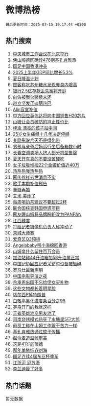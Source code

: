 # 微博热榜

`最后更新时间：2025-07-15 19:17:44 +0800`

## 热门搜索

1. [中央城市工作会议在北京举行](https://m.weibo.cn/search?containerid=100103type%3D1%26t%3D10%26q%3D%23%E4%B8%AD%E5%A4%AE%E5%9F%8E%E5%B8%82%E5%B7%A5%E4%BD%9C%E4%BC%9A%E8%AE%AE%E5%9C%A8%E5%8C%97%E4%BA%AC%E4%B8%BE%E8%A1%8C%23&stream_entry_id=51&isnewpage=1&extparam=seat%3D1%26filter_type%3Drealtimehot%26stream_entry_id%3D51%26c_type%3D51%26pos%3D0%26cate%3D10103%26q%3D%2523%25E4%25B8%25AD%25E5%25A4%25AE%25E5%259F%258E%25E5%25B8%2582%25E5%25B7%25A5%25E4%25BD%259C%25E4%25BC%259A%25E8%25AE%25AE%25E5%259C%25A8%25E5%258C%2597%25E4%25BA%25AC%25E4%25B8%25BE%25E8%25A1%258C%2523%26dgr%3D0%26display_time%3D1752578262%26pre_seqid%3D17525782627750055786)
1. [佛山顺德区确诊478例基孔肯雅热](https://m.weibo.cn/search?containerid=100103type%3D1%26t%3D10%26q%3D%23%E4%BD%9B%E5%B1%B1%E9%A1%BA%E5%BE%B7%E5%8C%BA%E7%A1%AE%E8%AF%8A478%E4%BE%8B%E5%9F%BA%E5%AD%94%E8%82%AF%E9%9B%85%E7%83%AD%23&stream_entry_id=31&isnewpage=1&extparam=seat%3D1%26flag%3D1%26lcate%3D5001%26stream_entry_id%3D31%26band_rank%3D1%26pos%3D0%26dgr%3D0%26filter_type%3Drealtimehot%26realpos%3D1%26c_type%3D31%26cate%3D5001%26q%3D%2523%25E4%25BD%259B%25E5%25B1%25B1%25E9%25A1%25BA%25E5%25BE%25B7%25E5%258C%25BA%25E7%25A1%25AE%25E8%25AF%258A478%25E4%25BE%258B%25E5%259F%25BA%25E5%25AD%2594%25E8%2582%25AF%25E9%259B%2585%25E7%2583%25AD%2523%26display_time%3D1752578262%26pre_seqid%3D17525782627750055786)
1. [国足中国香港冲突](https://m.weibo.cn/search?containerid=100103type%3D1%26t%3D10%26q%3D%23%E5%9B%BD%E8%B6%B3%E4%B8%AD%E5%9B%BD%E9%A6%99%E6%B8%AF%E5%86%B2%E7%AA%81%23&stream_entry_id=31&isnewpage=1&extparam=seat%3D1%26flag%3D1%26lcate%3D5001%26stream_entry_id%3D31%26band_rank%3D2%26pos%3D1%26dgr%3D0%26filter_type%3Drealtimehot%26realpos%3D2%26c_type%3D31%26cate%3D5001%26q%3D%2523%25E5%259B%25BD%25E8%25B6%25B3%25E4%25B8%25AD%25E5%259B%25BD%25E9%25A6%2599%25E6%25B8%25AF%25E5%2586%25B2%25E7%25AA%2581%2523%26display_time%3D1752578262%26pre_seqid%3D17525782627750055786)
1. [2025上半年GDP同比增长5.3%](https://m.weibo.cn/search?containerid=100103type%3D1%26t%3D10%26q%3D%232025%E4%B8%8A%E5%8D%8A%E5%B9%B4GDP%E5%90%8C%E6%AF%94%E5%A2%9E%E9%95%BF5.3%25%23&stream_entry_id=31&isnewpage=1&extparam=seat%3D1%26flag%3D0%26lcate%3D5001%26stream_entry_id%3D31%26band_rank%3D3%26pos%3D2%26dgr%3D0%26filter_type%3Drealtimehot%26realpos%3D3%26c_type%3D31%26cate%3D5001%26q%3D%25232025%25E4%25B8%258A%25E5%258D%258A%25E5%25B9%25B4GDP%25E5%2590%258C%25E6%25AF%2594%25E5%25A2%259E%25E9%2595%25BF5.3%2525%2523%26display_time%3D1752578262%26pre_seqid%3D17525782627750055786)
1. [夏日降温计划](https://m.weibo.cn/search?containerid=100103type%3D1%26t%3D10%26q%3D%23%E5%A4%8F%E6%97%A5%E9%99%8D%E6%B8%A9%E8%AE%A1%E5%88%92%23&stream_entry_id=31&isnewpage=1&extparam=seat%3D1%26lcate%3D5001%26stream_entry_id%3D31%26band_rank%3D4%26pos%3D3%26dgr%3D0%26filter_type%3Drealtimehot%26c_type%3D31%26adid%3D293678%26q%3D%2523%25E5%25A4%258F%25E6%2597%25A5%25E9%2599%258D%25E6%25B8%25A9%25E8%25AE%25A1%25E5%2588%2592%2523%26cate%3D5001%26is_ad_pos%3D1%26display_time%3D1752578262%26pre_seqid%3D17525782627750055786)
1. [顾客称吃苏州糖水发现餐具内增高](https://m.weibo.cn/search?containerid=100103type%3D1%26t%3D10%26q%3D%23%E9%A1%BE%E5%AE%A2%E7%A7%B0%E5%90%83%E8%8B%8F%E5%B7%9E%E7%B3%96%E6%B0%B4%E5%8F%91%E7%8E%B0%E9%A4%90%E5%85%B7%E5%86%85%E5%A2%9E%E9%AB%98%23&stream_entry_id=31&isnewpage=1&extparam=seat%3D1%26flag%3D0%26lcate%3D5001%26stream_entry_id%3D31%26band_rank%3D4%26pos%3D4%26dgr%3D0%26filter_type%3Drealtimehot%26realpos%3D4%26c_type%3D31%26cate%3D5001%26q%3D%2523%25E9%25A1%25BE%25E5%25AE%25A2%25E7%25A7%25B0%25E5%2590%2583%25E8%258B%258F%25E5%25B7%259E%25E7%25B3%2596%25E6%25B0%25B4%25E5%258F%2591%25E7%258E%25B0%25E9%25A4%2590%25E5%2585%25B7%25E5%2586%2585%25E5%25A2%259E%25E9%25AB%2598%2523%26display_time%3D1752578262%26pre_seqid%3D17525782627750055786)
1. [银行2.5亿存款丢失案将开庭](https://m.weibo.cn/search?containerid=100103type%3D1%26t%3D10%26q%3D%23%E9%93%B6%E8%A1%8C2.5%E4%BA%BF%E5%AD%98%E6%AC%BE%E4%B8%A2%E5%A4%B1%E6%A1%88%E5%B0%86%E5%BC%80%E5%BA%AD%23&stream_entry_id=31&isnewpage=1&extparam=seat%3D1%26flag%3D1%26lcate%3D5001%26stream_entry_id%3D31%26band_rank%3D5%26pos%3D5%26dgr%3D0%26filter_type%3Drealtimehot%26realpos%3D5%26c_type%3D31%26cate%3D5001%26q%3D%2523%25E9%2593%25B6%25E8%25A1%258C2.5%25E4%25BA%25BF%25E5%25AD%2598%25E6%25AC%25BE%25E4%25B8%25A2%25E5%25A4%25B1%25E6%25A1%2588%25E5%25B0%2586%25E5%25BC%2580%25E5%25BA%25AD%2523%26display_time%3D1752578262%26pre_seqid%3D17525782627750055786)
1. [向佐被曝欠赌债未还](https://m.weibo.cn/search?containerid=100103type%3D1%26t%3D10%26q%3D%23%E5%90%91%E4%BD%90%E8%A2%AB%E6%9B%9D%E6%AC%A0%E8%B5%8C%E5%80%BA%E6%9C%AA%E8%BF%98%23&stream_entry_id=31&isnewpage=1&extparam=seat%3D1%26flag%3D2%26lcate%3D5001%26stream_entry_id%3D31%26band_rank%3D6%26pos%3D6%26dgr%3D0%26filter_type%3Drealtimehot%26realpos%3D6%26c_type%3D31%26cate%3D5001%26q%3D%2523%25E5%2590%2591%25E4%25BD%2590%25E8%25A2%25AB%25E6%259B%259D%25E6%25AC%25A0%25E8%25B5%258C%25E5%2580%25BA%25E6%259C%25AA%25E8%25BF%2598%2523%26display_time%3D1752578262%26pre_seqid%3D17525782627750055786)
1. [赵立坚发了迪丽热巴](https://m.weibo.cn/search?containerid=100103type%3D1%26t%3D10%26q%3D%23%E8%B5%B5%E7%AB%8B%E5%9D%9A%E5%8F%91%E4%BA%86%E8%BF%AA%E4%B8%BD%E7%83%AD%E5%B7%B4%23&stream_entry_id=31&isnewpage=1&extparam=seat%3D1%26flag%3D2%26lcate%3D5001%26stream_entry_id%3D31%26band_rank%3D7%26pos%3D7%26dgr%3D0%26filter_type%3Drealtimehot%26realpos%3D7%26c_type%3D31%26cate%3D5001%26q%3D%2523%25E8%25B5%25B5%25E7%25AB%258B%25E5%259D%259A%25E5%258F%2591%25E4%25BA%2586%25E8%25BF%25AA%25E4%25B8%25BD%25E7%2583%25AD%25E5%25B7%25B4%2523%26display_time%3D1752578262%26pre_seqid%3D17525782627750055786)
1. [Alin官宣补位](https://m.weibo.cn/search?containerid=100103type%3D1%26t%3D10%26q%3D%23Alin%E5%AE%98%E5%AE%A3%E8%A1%A5%E4%BD%8D%23&stream_entry_id=31&isnewpage=1&extparam=seat%3D1%26flag%3D1%26lcate%3D5001%26stream_entry_id%3D31%26band_rank%3D8%26pos%3D8%26dgr%3D0%26filter_type%3Drealtimehot%26realpos%3D8%26c_type%3D31%26cate%3D5001%26q%3D%2523Alin%25E5%25AE%2598%25E5%25AE%25A3%25E8%25A1%25A5%25E4%25BD%258D%2523%26display_time%3D1752578262%26pre_seqid%3D17525782627750055786)
1. [中方回应英伟达将向中国销售H20芯片](https://m.weibo.cn/search?containerid=100103type%3D1%26t%3D10%26q%3D%23%E4%B8%AD%E6%96%B9%E5%9B%9E%E5%BA%94%E8%8B%B1%E4%BC%9F%E8%BE%BE%E5%B0%86%E5%90%91%E4%B8%AD%E5%9B%BD%E9%94%80%E5%94%AEH20%E8%8A%AF%E7%89%87%23&stream_entry_id=31&isnewpage=1&extparam=seat%3D1%26flag%3D1%26lcate%3D5001%26stream_entry_id%3D31%26band_rank%3D9%26pos%3D9%26dgr%3D0%26filter_type%3Drealtimehot%26realpos%3D9%26c_type%3D31%26cate%3D5001%26q%3D%2523%25E4%25B8%25AD%25E6%2596%25B9%25E5%259B%259E%25E5%25BA%2594%25E8%258B%25B1%25E4%25BC%259F%25E8%25BE%25BE%25E5%25B0%2586%25E5%2590%2591%25E4%25B8%25AD%25E5%259B%25BD%25E9%2594%2580%25E5%2594%25AEH20%25E8%258A%25AF%25E7%2589%2587%2523%26display_time%3D1752578262%26pre_seqid%3D17525782627750055786)
1. [山姆让会员破防的岂止性价比](https://m.weibo.cn/search?containerid=100103type%3D1%26t%3D10%26q%3D%23%E5%B1%B1%E5%A7%86%E8%AE%A9%E4%BC%9A%E5%91%98%E7%A0%B4%E9%98%B2%E7%9A%84%E5%B2%82%E6%AD%A2%E6%80%A7%E4%BB%B7%E6%AF%94%23&stream_entry_id=31&isnewpage=1&extparam=seat%3D1%26flag%3D1%26lcate%3D5001%26stream_entry_id%3D31%26band_rank%3D10%26pos%3D10%26dgr%3D0%26filter_type%3Drealtimehot%26realpos%3D10%26c_type%3D31%26cate%3D5001%26q%3D%2523%25E5%25B1%25B1%25E5%25A7%2586%25E8%25AE%25A9%25E4%25BC%259A%25E5%2591%2598%25E7%25A0%25B4%25E9%2598%25B2%25E7%259A%2584%25E5%25B2%2582%25E6%25AD%25A2%25E6%2580%25A7%25E4%25BB%25B7%25E6%25AF%2594%2523%26display_time%3D1752578262%26pre_seqid%3D17525782627750055786)
1. [梓渝 漂亮的孩子站中间](https://m.weibo.cn/search?containerid=100103type%3D1%26t%3D10%26q%3D%E6%A2%93%E6%B8%9D+%E6%BC%82%E4%BA%AE%E7%9A%84%E5%AD%A9%E5%AD%90%E7%AB%99%E4%B8%AD%E9%97%B4&stream_entry_id=31&isnewpage=1&extparam=seat%3D1%26flag%3D1%26lcate%3D5001%26stream_entry_id%3D31%26band_rank%3D11%26pos%3D11%26dgr%3D0%26filter_type%3Drealtimehot%26realpos%3D11%26c_type%3D31%26cate%3D5001%26q%3D%25E6%25A2%2593%25E6%25B8%259D%2520%25E6%25BC%2582%25E4%25BA%25AE%25E7%259A%2584%25E5%25AD%25A9%25E5%25AD%2590%25E7%25AB%2599%25E4%25B8%25AD%25E9%2597%25B4%26display_time%3D1752578262%26pre_seqid%3D17525782627750055786)
1. [25岁女生痛经十几年决定停经](https://m.weibo.cn/search?containerid=100103type%3D1%26t%3D10%26q%3D%2325%E5%B2%81%E5%A5%B3%E7%94%9F%E7%97%9B%E7%BB%8F%E5%8D%81%E5%87%A0%E5%B9%B4%E5%86%B3%E5%AE%9A%E5%81%9C%E7%BB%8F%23&stream_entry_id=31&isnewpage=1&extparam=seat%3D1%26flag%3D0%26lcate%3D5001%26stream_entry_id%3D31%26band_rank%3D12%26pos%3D12%26dgr%3D0%26filter_type%3Drealtimehot%26realpos%3D12%26c_type%3D31%26cate%3D5001%26q%3D%252325%25E5%25B2%2581%25E5%25A5%25B3%25E7%2594%259F%25E7%2597%259B%25E7%25BB%258F%25E5%258D%2581%25E5%2587%25A0%25E5%25B9%25B4%25E5%2586%25B3%25E5%25AE%259A%25E5%2581%259C%25E7%25BB%258F%2523%26display_time%3D1752578262%26pre_seqid%3D17525782627750055786)
1. [关晓彤说今天不是绿化带](https://m.weibo.cn/search?containerid=100103type%3D1%26t%3D10%26q%3D%23%E5%85%B3%E6%99%93%E5%BD%A4%E8%AF%B4%E4%BB%8A%E5%A4%A9%E4%B8%8D%E6%98%AF%E7%BB%BF%E5%8C%96%E5%B8%A6%23&stream_entry_id=31&isnewpage=1&extparam=seat%3D1%26flag%3D0%26lcate%3D5001%26stream_entry_id%3D31%26band_rank%3D13%26pos%3D13%26dgr%3D0%26filter_type%3Drealtimehot%26realpos%3D13%26c_type%3D31%26cate%3D5001%26q%3D%2523%25E5%2585%25B3%25E6%2599%2593%25E5%25BD%25A4%25E8%25AF%25B4%25E4%25BB%258A%25E5%25A4%25A9%25E4%25B8%258D%25E6%2598%25AF%25E7%25BB%25BF%25E5%258C%2596%25E5%25B8%25A6%2523%26display_time%3D1752578262%26pre_seqid%3D17525782627750055786)
1. [男孩与亲爸后妈远行坐后备箱数小时](https://m.weibo.cn/search?containerid=100103type%3D1%26t%3D10%26q%3D%23%E7%94%B7%E5%AD%A9%E4%B8%8E%E4%BA%B2%E7%88%B8%E5%90%8E%E5%A6%88%E8%BF%9C%E8%A1%8C%E5%9D%90%E5%90%8E%E5%A4%87%E7%AE%B1%E6%95%B0%E5%B0%8F%E6%97%B6%23&stream_entry_id=31&isnewpage=1&extparam=seat%3D1%26flag%3D0%26lcate%3D5001%26stream_entry_id%3D31%26band_rank%3D14%26pos%3D14%26dgr%3D0%26filter_type%3Drealtimehot%26realpos%3D14%26c_type%3D31%26cate%3D5001%26q%3D%2523%25E7%2594%25B7%25E5%25AD%25A9%25E4%25B8%258E%25E4%25BA%25B2%25E7%2588%25B8%25E5%2590%258E%25E5%25A6%2588%25E8%25BF%259C%25E8%25A1%258C%25E5%259D%2590%25E5%2590%258E%25E5%25A4%2587%25E7%25AE%25B1%25E6%2595%25B0%25E5%25B0%258F%25E6%2597%25B6%2523%26display_time%3D1752578262%26pre_seqid%3D17525782627750055786)
1. [长春空调卖场人挤人部分机型售罄](https://m.weibo.cn/search?containerid=100103type%3D1%26t%3D10%26q%3D%23%E9%95%BF%E6%98%A5%E7%A9%BA%E8%B0%83%E5%8D%96%E5%9C%BA%E4%BA%BA%E6%8C%A4%E4%BA%BA%E9%83%A8%E5%88%86%E6%9C%BA%E5%9E%8B%E5%94%AE%E7%BD%84%23&stream_entry_id=31&isnewpage=1&extparam=seat%3D1%26flag%3D1%26lcate%3D5001%26stream_entry_id%3D31%26band_rank%3D15%26pos%3D15%26dgr%3D0%26filter_type%3Drealtimehot%26realpos%3D15%26c_type%3D31%26cate%3D5001%26q%3D%2523%25E9%2595%25BF%25E6%2598%25A5%25E7%25A9%25BA%25E8%25B0%2583%25E5%258D%2596%25E5%259C%25BA%25E4%25BA%25BA%25E6%258C%25A4%25E4%25BA%25BA%25E9%2583%25A8%25E5%2588%2586%25E6%259C%25BA%25E5%259E%258B%25E5%2594%25AE%25E7%25BD%2584%2523%26display_time%3D1752578262%26pre_seqid%3D17525782627750055786)
1. [夏天开车真的不要没苦硬吃](https://m.weibo.cn/search?containerid=100103type%3D1%26t%3D10%26q%3D%E5%A4%8F%E5%A4%A9%E5%BC%80%E8%BD%A6%E7%9C%9F%E7%9A%84%E4%B8%8D%E8%A6%81%E6%B2%A1%E8%8B%A6%E7%A1%AC%E5%90%83&stream_entry_id=31&isnewpage=1&extparam=seat%3D1%26flag%3D0%26lcate%3D5001%26stream_entry_id%3D31%26band_rank%3D16%26pos%3D16%26dgr%3D0%26filter_type%3Drealtimehot%26realpos%3D16%26c_type%3D31%26cate%3D5001%26q%3D%25E5%25A4%258F%25E5%25A4%25A9%25E5%25BC%2580%25E8%25BD%25A6%25E7%259C%259F%25E7%259A%2584%25E4%25B8%258D%25E8%25A6%2581%25E6%25B2%25A1%25E8%258B%25A6%25E7%25A1%25AC%25E5%2590%2583%26display_time%3D1752578262%26pre_seqid%3D17525782627750055786)
1. [女子垃圾堆捡22个金镯价值近40万](https://m.weibo.cn/search?containerid=100103type%3D1%26t%3D10%26q%3D%23%E5%A5%B3%E5%AD%90%E5%9E%83%E5%9C%BE%E5%A0%86%E6%8D%A122%E4%B8%AA%E9%87%91%E9%95%AF%E4%BB%B7%E5%80%BC%E8%BF%9140%E4%B8%87%23&stream_entry_id=31&isnewpage=1&extparam=seat%3D1%26flag%3D0%26lcate%3D5001%26stream_entry_id%3D31%26band_rank%3D17%26pos%3D17%26dgr%3D0%26filter_type%3Drealtimehot%26realpos%3D17%26c_type%3D31%26cate%3D5001%26q%3D%2523%25E5%25A5%25B3%25E5%25AD%2590%25E5%259E%2583%25E5%259C%25BE%25E5%25A0%2586%25E6%258D%25A122%25E4%25B8%25AA%25E9%2587%2591%25E9%2595%25AF%25E4%25BB%25B7%25E5%2580%25BC%25E8%25BF%259140%25E4%25B8%2587%2523%26display_time%3D1752578262%26pre_seqid%3D17525782627750055786)
1. [热热热我热热热](https://m.weibo.cn/search?containerid=100103type%3D1%26t%3D10%26q%3D%23%E7%83%AD%E7%83%AD%E7%83%AD%E6%88%91%E7%83%AD%E7%83%AD%E7%83%AD%23&stream_entry_id=31&isnewpage=1&extparam=seat%3D1%26flag%3D0%26lcate%3D5001%26stream_entry_id%3D31%26band_rank%3D18%26pos%3D18%26dgr%3D0%26filter_type%3Drealtimehot%26realpos%3D18%26c_type%3D31%26cate%3D5001%26q%3D%2523%25E7%2583%25AD%25E7%2583%25AD%25E7%2583%25AD%25E6%2588%2591%25E7%2583%25AD%25E7%2583%25AD%25E7%2583%25AD%2523%26display_time%3D1752578262%26pre_seqid%3D17525782627750055786)
1. [网传徐祥去世消息不实](https://m.weibo.cn/search?containerid=100103type%3D1%26t%3D10%26q%3D%23%E7%BD%91%E4%BC%A0%E5%BE%90%E7%A5%A5%E5%8E%BB%E4%B8%96%E6%B6%88%E6%81%AF%E4%B8%8D%E5%AE%9E%23&stream_entry_id=31&isnewpage=1&extparam=seat%3D1%26flag%3D1%26lcate%3D5001%26stream_entry_id%3D31%26band_rank%3D19%26pos%3D19%26dgr%3D0%26filter_type%3Drealtimehot%26realpos%3D19%26c_type%3D31%26cate%3D5001%26q%3D%2523%25E7%25BD%2591%25E4%25BC%25A0%25E5%25BE%2590%25E7%25A5%25A5%25E5%258E%25BB%25E4%25B8%2596%25E6%25B6%2588%25E6%2581%25AF%25E4%25B8%258D%25E5%25AE%259E%2523%26display_time%3D1752578262%26pre_seqid%3D17525782627750055786)
1. [歌手本期补位预告](https://m.weibo.cn/search?containerid=100103type%3D1%26t%3D10%26q%3D%23%E6%AD%8C%E6%89%8B%E6%9C%AC%E6%9C%9F%E8%A1%A5%E4%BD%8D%E9%A2%84%E5%91%8A%23&stream_entry_id=31&isnewpage=1&extparam=seat%3D1%26flag%3D0%26lcate%3D5001%26stream_entry_id%3D31%26band_rank%3D20%26pos%3D20%26dgr%3D0%26filter_type%3Drealtimehot%26realpos%3D20%26c_type%3D31%26cate%3D5001%26q%3D%2523%25E6%25AD%258C%25E6%2589%258B%25E6%259C%25AC%25E6%259C%259F%25E8%25A1%25A5%25E4%25BD%258D%25E9%25A2%2584%25E5%2591%258A%2523%26display_time%3D1752578262%26pre_seqid%3D17525782627750055786)
1. [董璇再婚](https://m.weibo.cn/search?containerid=100103type%3D1%26t%3D10%26q%3D%E8%91%A3%E7%92%87%E5%86%8D%E5%A9%9A&stream_entry_id=31&isnewpage=1&extparam=seat%3D1%26flag%3D2%26lcate%3D5001%26stream_entry_id%3D31%26band_rank%3D21%26pos%3D21%26dgr%3D0%26filter_type%3Drealtimehot%26realpos%3D21%26c_type%3D31%26cate%3D5001%26q%3D%25E8%2591%25A3%25E7%2592%2587%25E5%2586%258D%25E5%25A9%259A%26display_time%3D1752578262%26pre_seqid%3D17525782627750055786)
1. [艾米 美炸了](https://m.weibo.cn/search?containerid=100103type%3D1%26t%3D10%26q%3D%E8%89%BE%E7%B1%B3+%E7%BE%8E%E7%82%B8%E4%BA%86&stream_entry_id=31&isnewpage=1&extparam=seat%3D1%26flag%3D0%26lcate%3D5001%26stream_entry_id%3D31%26band_rank%3D22%26pos%3D22%26dgr%3D0%26filter_type%3Drealtimehot%26realpos%3D22%26c_type%3D31%26cate%3D5001%26q%3D%25E8%2589%25BE%25E7%25B1%25B3%2520%25E7%25BE%258E%25E7%2582%25B8%25E4%25BA%2586%26display_time%3D1752578262%26pre_seqid%3D17525782627750055786)
1. [每周喝奶茶建议不要超过2杯](https://m.weibo.cn/search?containerid=100103type%3D1%26t%3D10%26q%3D%23%E6%AF%8F%E5%91%A8%E5%96%9D%E5%A5%B6%E8%8C%B6%E5%BB%BA%E8%AE%AE%E4%B8%8D%E8%A6%81%E8%B6%85%E8%BF%872%E6%9D%AF%23&stream_entry_id=31&isnewpage=1&extparam=seat%3D1%26flag%3D1%26lcate%3D5001%26stream_entry_id%3D31%26band_rank%3D23%26pos%3D23%26dgr%3D0%26filter_type%3Drealtimehot%26realpos%3D23%26c_type%3D31%26cate%3D5001%26q%3D%2523%25E6%25AF%258F%25E5%2591%25A8%25E5%2596%259D%25E5%25A5%25B6%25E8%258C%25B6%25E5%25BB%25BA%25E8%25AE%25AE%25E4%25B8%258D%25E8%25A6%2581%25E8%25B6%2585%25E8%25BF%25872%25E6%259D%25AF%2523%26display_time%3D1752578262%26pre_seqid%3D17525782627750055786)
1. [联合国核查韩国申遗项目](https://m.weibo.cn/search?containerid=100103type%3D1%26t%3D10%26q%3D%E8%81%94%E5%90%88%E5%9B%BD%E6%A0%B8%E6%9F%A5%E9%9F%A9%E5%9B%BD%E7%94%B3%E9%81%97%E9%A1%B9%E7%9B%AE&stream_entry_id=31&isnewpage=1&extparam=seat%3D1%26flag%3D1%26lcate%3D5001%26stream_entry_id%3D31%26band_rank%3D24%26pos%3D24%26dgr%3D0%26filter_type%3Drealtimehot%26realpos%3D24%26c_type%3D31%26cate%3D5001%26q%3D%25E8%2581%2594%25E5%2590%2588%25E5%259B%25BD%25E6%25A0%25B8%25E6%259F%25A5%25E9%259F%25A9%25E5%259B%25BD%25E7%2594%25B3%25E9%2581%2597%25E9%25A1%25B9%25E7%259B%25AE%26display_time%3D1752578262%26pre_seqid%3D17525782627750055786)
1. [网友曝山姆将品牌盼盼改为PANPAN](https://m.weibo.cn/search?containerid=100103type%3D1%26t%3D10%26q%3D%23%E7%BD%91%E5%8F%8B%E6%9B%9D%E5%B1%B1%E5%A7%86%E5%B0%86%E5%93%81%E7%89%8C%E7%9B%BC%E7%9B%BC%E6%94%B9%E4%B8%BAPANPAN%23&stream_entry_id=31&isnewpage=1&extparam=seat%3D1%26flag%3D0%26lcate%3D5001%26stream_entry_id%3D31%26band_rank%3D25%26pos%3D25%26dgr%3D0%26filter_type%3Drealtimehot%26realpos%3D25%26c_type%3D31%26cate%3D5001%26q%3D%2523%25E7%25BD%2591%25E5%258F%258B%25E6%259B%259D%25E5%25B1%25B1%25E5%25A7%2586%25E5%25B0%2586%25E5%2593%2581%25E7%2589%258C%25E7%259B%25BC%25E7%259B%25BC%25E6%2594%25B9%25E4%25B8%25BAPANPAN%2523%26display_time%3D1752578262%26pre_seqid%3D17525782627750055786)
1. [江西辣度](https://m.weibo.cn/search?containerid=100103type%3D1%26t%3D10%26q%3D%E6%B1%9F%E8%A5%BF%E8%BE%A3%E5%BA%A6&stream_entry_id=31&isnewpage=1&extparam=seat%3D1%26flag%3D1%26lcate%3D5001%26stream_entry_id%3D31%26band_rank%3D26%26pos%3D26%26dgr%3D0%26filter_type%3Drealtimehot%26realpos%3D26%26c_type%3D31%26cate%3D5001%26q%3D%25E6%25B1%259F%25E8%25A5%25BF%25E8%25BE%25A3%25E5%25BA%25A6%26display_time%3D1752578262%26pre_seqid%3D17525782627750055786)
1. [打砸记者摄像机负责人称冲动了](https://m.weibo.cn/search?containerid=100103type%3D1%26t%3D10%26q%3D%23%E6%89%93%E7%A0%B8%E8%AE%B0%E8%80%85%E6%91%84%E5%83%8F%E6%9C%BA%E8%B4%9F%E8%B4%A3%E4%BA%BA%E7%A7%B0%E5%86%B2%E5%8A%A8%E4%BA%86%23&stream_entry_id=31&isnewpage=1&extparam=seat%3D1%26flag%3D0%26lcate%3D5001%26stream_entry_id%3D31%26band_rank%3D27%26pos%3D27%26dgr%3D0%26filter_type%3Drealtimehot%26realpos%3D27%26c_type%3D31%26cate%3D5001%26q%3D%2523%25E6%2589%2593%25E7%25A0%25B8%25E8%25AE%25B0%25E8%2580%2585%25E6%2591%2584%25E5%2583%258F%25E6%259C%25BA%25E8%25B4%259F%25E8%25B4%25A3%25E4%25BA%25BA%25E7%25A7%25B0%25E5%2586%25B2%25E5%258A%25A8%25E4%25BA%2586%2523%26display_time%3D1752578262%26pre_seqid%3D17525782627750055786)
1. [京城大师赛](https://m.weibo.cn/search?containerid=100103type%3D1%26t%3D10%26q%3D%23%E4%BA%AC%E5%9F%8E%E5%A4%A7%E5%B8%88%E8%B5%9B%23&stream_entry_id=31&isnewpage=1&extparam=seat%3D1%26flag%3D1%26lcate%3D5001%26stream_entry_id%3D31%26band_rank%3D28%26pos%3D28%26dgr%3D0%26filter_type%3Drealtimehot%26realpos%3D28%26c_type%3D31%26cate%3D5001%26q%3D%2523%25E4%25BA%25AC%25E5%259F%258E%25E5%25A4%25A7%25E5%25B8%2588%25E8%25B5%259B%2523%26display_time%3D1752578262%26pre_seqid%3D17525782627750055786)
1. [爱奇艺Q3预排](https://m.weibo.cn/search?containerid=100103type%3D1%26t%3D10%26q%3D%23%E7%88%B1%E5%A5%87%E8%89%BAQ3%E9%A2%84%E6%8E%92%23&stream_entry_id=31&isnewpage=1&extparam=seat%3D1%26flag%3D1%26lcate%3D5001%26stream_entry_id%3D31%26band_rank%3D29%26pos%3D29%26dgr%3D0%26filter_type%3Drealtimehot%26realpos%3D29%26c_type%3D31%26cate%3D5001%26q%3D%2523%25E7%2588%25B1%25E5%25A5%2587%25E8%2589%25BAQ3%25E9%25A2%2584%25E6%258E%2592%2523%26display_time%3D1752578262%26pre_seqid%3D17525782627750055786)
1. [Angelababy带小海绵回香港](https://m.weibo.cn/search?containerid=100103type%3D1%26t%3D10%26q%3DAngelababy%E5%B8%A6%E5%B0%8F%E6%B5%B7%E7%BB%B5%E5%9B%9E%E9%A6%99%E6%B8%AF&stream_entry_id=31&isnewpage=1&extparam=seat%3D1%26flag%3D0%26lcate%3D5001%26stream_entry_id%3D31%26band_rank%3D30%26pos%3D30%26dgr%3D0%26filter_type%3Drealtimehot%26realpos%3D30%26c_type%3D31%26cate%3D5001%26q%3DAngelababy%25E5%25B8%25A6%25E5%25B0%258F%25E6%25B5%25B7%25E7%25BB%25B5%25E5%259B%259E%25E9%25A6%2599%25E6%25B8%25AF%26display_time%3D1752578262%26pre_seqid%3D17525782627750055786)
1. [山姆拿什么留住百万会员](https://m.weibo.cn/search?containerid=100103type%3D1%26t%3D10%26q%3D%23%E5%B1%B1%E5%A7%86%E6%8B%BF%E4%BB%80%E4%B9%88%E7%95%99%E4%BD%8F%E7%99%BE%E4%B8%87%E4%BC%9A%E5%91%98%23&stream_entry_id=31&isnewpage=1&extparam=seat%3D1%26flag%3D0%26lcate%3D5001%26stream_entry_id%3D31%26band_rank%3D31%26pos%3D31%26dgr%3D0%26filter_type%3Drealtimehot%26realpos%3D31%26c_type%3D31%26cate%3D5001%26q%3D%2523%25E5%25B1%25B1%25E5%25A7%2586%25E6%258B%25BF%25E4%25BB%2580%25E4%25B9%2588%25E7%2595%2599%25E4%25BD%258F%25E7%2599%25BE%25E4%25B8%2587%25E4%25BC%259A%25E5%2591%2598%2523%26display_time%3D1752578262%26pre_seqid%3D17525782627750055786)
1. [加油站称44升油箱加58升油属正常](https://m.weibo.cn/search?containerid=100103type%3D1%26t%3D10%26q%3D%23%E5%8A%A0%E6%B2%B9%E7%AB%99%E7%A7%B044%E5%8D%87%E6%B2%B9%E7%AE%B1%E5%8A%A058%E5%8D%87%E6%B2%B9%E5%B1%9E%E6%AD%A3%E5%B8%B8%23&stream_entry_id=31&isnewpage=1&extparam=seat%3D1%26flag%3D1%26lcate%3D5001%26stream_entry_id%3D31%26band_rank%3D32%26pos%3D32%26dgr%3D0%26filter_type%3Drealtimehot%26realpos%3D32%26c_type%3D31%26cate%3D5001%26q%3D%2523%25E5%258A%25A0%25E6%25B2%25B9%25E7%25AB%2599%25E7%25A7%25B044%25E5%258D%2587%25E6%25B2%25B9%25E7%25AE%25B1%25E5%258A%25A058%25E5%258D%2587%25E6%25B2%25B9%25E5%25B1%259E%25E6%25AD%25A3%25E5%25B8%25B8%2523%26display_time%3D1752578262%26pre_seqid%3D17525782627750055786)
1. [中国记协回应记者采访时设备被砸碎](https://m.weibo.cn/search?containerid=100103type%3D1%26t%3D10%26q%3D%23%E4%B8%AD%E5%9B%BD%E8%AE%B0%E5%8D%8F%E5%9B%9E%E5%BA%94%E8%AE%B0%E8%80%85%E9%87%87%E8%AE%BF%E6%97%B6%E8%AE%BE%E5%A4%87%E8%A2%AB%E7%A0%B8%E7%A2%8E%23&stream_entry_id=31&isnewpage=1&extparam=seat%3D1%26flag%3D0%26lcate%3D5001%26stream_entry_id%3D31%26band_rank%3D33%26pos%3D33%26dgr%3D0%26filter_type%3Drealtimehot%26realpos%3D33%26c_type%3D31%26cate%3D5001%26q%3D%2523%25E4%25B8%25AD%25E5%259B%25BD%25E8%25AE%25B0%25E5%258D%258F%25E5%259B%259E%25E5%25BA%2594%25E8%25AE%25B0%25E8%2580%2585%25E9%2587%2587%25E8%25AE%25BF%25E6%2597%25B6%25E8%25AE%25BE%25E5%25A4%2587%25E8%25A2%25AB%25E7%25A0%25B8%25E7%25A2%258E%2523%26display_time%3D1752578262%26pre_seqid%3D17525782627750055786)
1. [罗马仕最新声明](https://m.weibo.cn/search?containerid=100103type%3D1%26t%3D10%26q%3D%23%E7%BD%97%E9%A9%AC%E4%BB%95%E6%9C%80%E6%96%B0%E5%A3%B0%E6%98%8E%23&stream_entry_id=31&isnewpage=1&extparam=seat%3D1%26flag%3D0%26lcate%3D5001%26stream_entry_id%3D31%26band_rank%3D34%26pos%3D34%26dgr%3D0%26filter_type%3Drealtimehot%26realpos%3D34%26c_type%3D31%26cate%3D5001%26q%3D%2523%25E7%25BD%2597%25E9%25A9%25AC%25E4%25BB%2595%25E6%259C%2580%25E6%2596%25B0%25E5%25A3%25B0%25E6%2598%258E%2523%26display_time%3D1752578262%26pre_seqid%3D17525782627750055786)
1. [中国电影导演之夜](https://m.weibo.cn/search?containerid=100103type%3D1%26t%3D10%26q%3D%E4%B8%AD%E5%9B%BD%E7%94%B5%E5%BD%B1%E5%AF%BC%E6%BC%94%E4%B9%8B%E5%A4%9C&stream_entry_id=31&isnewpage=1&extparam=seat%3D1%26flag%3D1%26lcate%3D5001%26stream_entry_id%3D31%26band_rank%3D35%26pos%3D35%26dgr%3D0%26filter_type%3Drealtimehot%26realpos%3D35%26c_type%3D31%26cate%3D5001%26q%3D%25E4%25B8%25AD%25E5%259B%25BD%25E7%2594%25B5%25E5%25BD%25B1%25E5%25AF%25BC%25E6%25BC%2594%25E4%25B9%258B%25E5%25A4%259C%26display_time%3D1752578262%26pre_seqid%3D17525782627750055786)
1. [余承恩出国不忘给侄女买礼物](https://m.weibo.cn/search?containerid=100103type%3D1%26t%3D10%26q%3D%E4%BD%99%E6%89%BF%E6%81%A9%E5%87%BA%E5%9B%BD%E4%B8%8D%E5%BF%98%E7%BB%99%E4%BE%84%E5%A5%B3%E4%B9%B0%E7%A4%BC%E7%89%A9&stream_entry_id=31&isnewpage=1&extparam=seat%3D1%26flag%3D1%26lcate%3D5001%26stream_entry_id%3D31%26band_rank%3D36%26pos%3D36%26dgr%3D0%26filter_type%3Drealtimehot%26realpos%3D36%26c_type%3D31%26cate%3D5001%26q%3D%25E4%25BD%2599%25E6%2589%25BF%25E6%2581%25A9%25E5%2587%25BA%25E5%259B%25BD%25E4%25B8%258D%25E5%25BF%2598%25E7%25BB%2599%25E4%25BE%2584%25E5%25A5%25B3%25E4%25B9%25B0%25E7%25A4%25BC%25E7%2589%25A9%26display_time%3D1752578262%26pre_seqid%3D17525782627750055786)
1. [这些文物都长着明星脸](https://m.weibo.cn/search?containerid=100103type%3D1%26t%3D10%26q%3D%E8%BF%99%E4%BA%9B%E6%96%87%E7%89%A9%E9%83%BD%E9%95%BF%E7%9D%80%E6%98%8E%E6%98%9F%E8%84%B8&stream_entry_id=31&isnewpage=1&extparam=seat%3D1%26flag%3D1%26lcate%3D5001%26stream_entry_id%3D31%26band_rank%3D37%26pos%3D37%26dgr%3D0%26filter_type%3Drealtimehot%26realpos%3D37%26c_type%3D31%26cate%3D5001%26q%3D%25E8%25BF%2599%25E4%25BA%259B%25E6%2596%2587%25E7%2589%25A9%25E9%2583%25BD%25E9%2595%25BF%25E7%259D%2580%25E6%2598%258E%25E6%2598%259F%25E8%2584%25B8%26display_time%3D1752578262%26pre_seqid%3D17525782627750055786)
1. [切尔西P掉特朗普](https://m.weibo.cn/search?containerid=100103type%3D1%26t%3D10%26q%3D%E5%88%87%E5%B0%94%E8%A5%BFP%E6%8E%89%E7%89%B9%E6%9C%97%E6%99%AE&stream_entry_id=31&isnewpage=1&extparam=seat%3D1%26flag%3D1%26lcate%3D5001%26stream_entry_id%3D31%26band_rank%3D38%26pos%3D38%26dgr%3D0%26filter_type%3Drealtimehot%26realpos%3D38%26c_type%3D31%26cate%3D5001%26q%3D%25E5%2588%2587%25E5%25B0%2594%25E8%25A5%25BFP%25E6%258E%2589%25E7%2589%25B9%25E6%259C%2597%25E6%2599%25AE%26display_time%3D1752578262%26pre_seqid%3D17525782627750055786)
1. [白敬亭黑化进度条百分之99](https://m.weibo.cn/search?containerid=100103type%3D1%26t%3D10%26q%3D%E7%99%BD%E6%95%AC%E4%BA%AD%E9%BB%91%E5%8C%96%E8%BF%9B%E5%BA%A6%E6%9D%A1%E7%99%BE%E5%88%86%E4%B9%8B99&stream_entry_id=31&isnewpage=1&extparam=seat%3D1%26flag%3D1%26lcate%3D5001%26stream_entry_id%3D31%26band_rank%3D39%26pos%3D39%26dgr%3D0%26filter_type%3Drealtimehot%26realpos%3D39%26c_type%3D31%26cate%3D5001%26q%3D%25E7%2599%25BD%25E6%2595%25AC%25E4%25BA%25AD%25E9%25BB%2591%25E5%258C%2596%25E8%25BF%259B%25E5%25BA%25A6%25E6%259D%25A1%25E7%2599%25BE%25E5%2588%2586%25E4%25B9%258B99%26display_time%3D1752578262%26pre_seqid%3D17525782627750055786)
1. [等舟开门的我就这样](https://m.weibo.cn/search?containerid=100103type%3D1%26t%3D10%26q%3D%E7%AD%89%E8%88%9F%E5%BC%80%E9%97%A8%E7%9A%84%E6%88%91%E5%B0%B1%E8%BF%99%E6%A0%B7&stream_entry_id=31&isnewpage=1&extparam=seat%3D1%26flag%3D1%26lcate%3D5001%26stream_entry_id%3D31%26band_rank%3D40%26pos%3D40%26dgr%3D0%26filter_type%3Drealtimehot%26realpos%3D40%26c_type%3D31%26cate%3D5001%26q%3D%25E7%25AD%2589%25E8%2588%259F%25E5%25BC%2580%25E9%2597%25A8%25E7%259A%2584%25E6%2588%2591%25E5%25B0%25B1%25E8%25BF%2599%25E6%25A0%25B7%26display_time%3D1752578262%26pre_seqid%3D17525782627750055786)
1. [王者英雄池变男友池了](https://m.weibo.cn/search?containerid=100103type%3D1%26t%3D10%26q%3D%23%E7%8E%8B%E8%80%85%E8%8B%B1%E9%9B%84%E6%B1%A0%E5%8F%98%E7%94%B7%E5%8F%8B%E6%B1%A0%E4%BA%86%23&stream_entry_id=31&isnewpage=1&extparam=seat%3D1%26flag%3D1%26lcate%3D5001%26stream_entry_id%3D31%26band_rank%3D41%26pos%3D41%26dgr%3D0%26filter_type%3Drealtimehot%26realpos%3D41%26c_type%3D31%26cate%3D5001%26q%3D%2523%25E7%258E%258B%25E8%2580%2585%25E8%258B%25B1%25E9%259B%2584%25E6%25B1%25A0%25E5%258F%2598%25E7%2594%25B7%25E5%258F%258B%25E6%25B1%25A0%25E4%25BA%2586%2523%26display_time%3D1752578262%26pre_seqid%3D17525782627750055786)
1. [河南烧烤模式热死了水塘里5只大鹅](https://m.weibo.cn/search?containerid=100103type%3D1%26t%3D10%26q%3D%23%E6%B2%B3%E5%8D%97%E7%83%A7%E7%83%A4%E6%A8%A1%E5%BC%8F%E7%83%AD%E6%AD%BB%E4%BA%86%E6%B0%B4%E5%A1%98%E9%87%8C5%E5%8F%AA%E5%A4%A7%E9%B9%85%23&stream_entry_id=31&isnewpage=1&extparam=seat%3D1%26flag%3D0%26lcate%3D5001%26stream_entry_id%3D31%26band_rank%3D42%26pos%3D42%26dgr%3D0%26filter_type%3Drealtimehot%26realpos%3D42%26c_type%3D31%26cate%3D5001%26q%3D%2523%25E6%25B2%25B3%25E5%258D%2597%25E7%2583%25A7%25E7%2583%25A4%25E6%25A8%25A1%25E5%25BC%258F%25E7%2583%25AD%25E6%25AD%25BB%25E4%25BA%2586%25E6%25B0%25B4%25E5%25A1%2598%25E9%2587%258C5%25E5%258F%25AA%25E5%25A4%25A7%25E9%25B9%2585%2523%26display_time%3D1752578262%26pre_seqid%3D17525782627750055786)
1. [前员工称在山姆工作跟干苦力一样](https://m.weibo.cn/search?containerid=100103type%3D1%26t%3D10%26q%3D%23%E5%89%8D%E5%91%98%E5%B7%A5%E7%A7%B0%E5%9C%A8%E5%B1%B1%E5%A7%86%E5%B7%A5%E4%BD%9C%E8%B7%9F%E5%B9%B2%E8%8B%A6%E5%8A%9B%E4%B8%80%E6%A0%B7%23&stream_entry_id=31&isnewpage=1&extparam=seat%3D1%26flag%3D0%26lcate%3D5001%26stream_entry_id%3D31%26band_rank%3D43%26pos%3D43%26dgr%3D0%26filter_type%3Drealtimehot%26realpos%3D43%26c_type%3D31%26cate%3D5001%26q%3D%2523%25E5%2589%258D%25E5%2591%2598%25E5%25B7%25A5%25E7%25A7%25B0%25E5%259C%25A8%25E5%25B1%25B1%25E5%25A7%2586%25E5%25B7%25A5%25E4%25BD%259C%25E8%25B7%259F%25E5%25B9%25B2%25E8%258B%25A6%25E5%258A%259B%25E4%25B8%2580%25E6%25A0%25B7%2523%26display_time%3D1752578262%26pre_seqid%3D17525782627750055786)
1. [基孔肯雅热通过蚊子传播](https://m.weibo.cn/search?containerid=100103type%3D1%26t%3D10%26q%3D%E5%9F%BA%E5%AD%94%E8%82%AF%E9%9B%85%E7%83%AD%E9%80%9A%E8%BF%87%E8%9A%8A%E5%AD%90%E4%BC%A0%E6%92%AD&stream_entry_id=31&isnewpage=1&extparam=seat%3D1%26flag%3D1%26lcate%3D5001%26stream_entry_id%3D31%26band_rank%3D44%26pos%3D44%26dgr%3D0%26filter_type%3Drealtimehot%26realpos%3D44%26c_type%3D31%26cate%3D5001%26q%3D%25E5%259F%25BA%25E5%25AD%2594%25E8%2582%25AF%25E9%259B%2585%25E7%2583%25AD%25E9%2580%259A%25E8%25BF%2587%25E8%259A%258A%25E5%25AD%2590%25E4%25BC%25A0%25E6%2592%25AD%26display_time%3D1752578262%26pre_seqid%3D17525782627750055786)
1. [赵今麦造型师审美](https://m.weibo.cn/search?containerid=100103type%3D1%26t%3D10%26q%3D%23%E8%B5%B5%E4%BB%8A%E9%BA%A6%E9%80%A0%E5%9E%8B%E5%B8%88%E5%AE%A1%E7%BE%8E%23&stream_entry_id=31&isnewpage=1&extparam=seat%3D1%26flag%3D0%26lcate%3D5001%26stream_entry_id%3D31%26band_rank%3D45%26pos%3D45%26dgr%3D0%26filter_type%3Drealtimehot%26realpos%3D45%26c_type%3D31%26cate%3D5001%26q%3D%2523%25E8%25B5%25B5%25E4%25BB%258A%25E9%25BA%25A6%25E9%2580%25A0%25E5%259E%258B%25E5%25B8%2588%25E5%25AE%25A1%25E7%25BE%258E%2523%26display_time%3D1752578262%26pre_seqid%3D17525782627750055786)
1. [这是41岁的唐嫣](https://m.weibo.cn/search?containerid=100103type%3D1%26t%3D10%26q%3D%23%E8%BF%99%E6%98%AF41%E5%B2%81%E7%9A%84%E5%94%90%E5%AB%A3%23&stream_entry_id=31&isnewpage=1&extparam=seat%3D1%26flag%3D0%26lcate%3D5001%26stream_entry_id%3D31%26band_rank%3D46%26pos%3D46%26dgr%3D0%26filter_type%3Drealtimehot%26realpos%3D46%26c_type%3D31%26cate%3D5001%26q%3D%2523%25E8%25BF%2599%25E6%2598%25AF41%25E5%25B2%2581%25E7%259A%2584%25E5%2594%2590%25E5%25AB%25A3%2523%26display_time%3D1752578262%26pre_seqid%3D17525782627750055786)
1. [那年单依纯齐刘海](https://m.weibo.cn/search?containerid=100103type%3D1%26t%3D10%26q%3D%E9%82%A3%E5%B9%B4%E5%8D%95%E4%BE%9D%E7%BA%AF%E9%BD%90%E5%88%98%E6%B5%B7&stream_entry_id=31&isnewpage=1&extparam=seat%3D1%26flag%3D1%26lcate%3D5001%26stream_entry_id%3D31%26band_rank%3D47%26pos%3D47%26dgr%3D0%26filter_type%3Drealtimehot%26realpos%3D47%26c_type%3D31%26cate%3D5001%26q%3D%25E9%2582%25A3%25E5%25B9%25B4%25E5%258D%2595%25E4%25BE%259D%25E7%25BA%25AF%25E9%25BD%2590%25E5%2588%2598%25E6%25B5%25B7%26display_time%3D1752578262%26pre_seqid%3D17525782627750055786)
1. [国足连续4届东亚杯季军](https://m.weibo.cn/search?containerid=100103type%3D1%26t%3D10%26q%3D%23%E5%9B%BD%E8%B6%B3%E8%BF%9E%E7%BB%AD4%E5%B1%8A%E4%B8%9C%E4%BA%9A%E6%9D%AF%E5%AD%A3%E5%86%9B%23&stream_entry_id=31&isnewpage=1&extparam=seat%3D1%26flag%3D1%26lcate%3D5001%26stream_entry_id%3D31%26band_rank%3D48%26pos%3D48%26dgr%3D0%26filter_type%3Drealtimehot%26realpos%3D48%26c_type%3D31%26cate%3D5001%26q%3D%2523%25E5%259B%25BD%25E8%25B6%25B3%25E8%25BF%259E%25E7%25BB%25AD4%25E5%25B1%258A%25E4%25B8%259C%25E4%25BA%259A%25E6%259D%25AF%25E5%25AD%25A3%25E5%2586%259B%2523%26display_time%3D1752578262%26pre_seqid%3D17525782627750055786)
1. [江浙沪 沪苏浙](https://m.weibo.cn/search?containerid=100103type%3D1%26t%3D10%26q%3D%E6%B1%9F%E6%B5%99%E6%B2%AA+%E6%B2%AA%E8%8B%8F%E6%B5%99&stream_entry_id=31&isnewpage=1&extparam=seat%3D1%26flag%3D0%26lcate%3D5001%26stream_entry_id%3D31%26band_rank%3D49%26pos%3D49%26dgr%3D0%26filter_type%3Drealtimehot%26realpos%3D49%26c_type%3D31%26cate%3D5001%26q%3D%25E6%25B1%259F%25E6%25B5%2599%25E6%25B2%25AA%2520%25E6%25B2%25AA%25E8%258B%258F%25E6%25B5%2599%26display_time%3D1752578262%26pre_seqid%3D17525782627750055786)
1. [李兰迪瘦了好多](https://m.weibo.cn/search?containerid=100103type%3D1%26t%3D10%26q%3D%23%E6%9D%8E%E5%85%B0%E8%BF%AA%E7%98%A6%E4%BA%86%E5%A5%BD%E5%A4%9A%23&stream_entry_id=31&isnewpage=1&extparam=seat%3D1%26flag%3D0%26lcate%3D5001%26stream_entry_id%3D31%26band_rank%3D50%26pos%3D50%26dgr%3D0%26filter_type%3Drealtimehot%26realpos%3D50%26c_type%3D31%26cate%3D5001%26q%3D%2523%25E6%259D%258E%25E5%2585%25B0%25E8%25BF%25AA%25E7%2598%25A6%25E4%25BA%2586%25E5%25A5%25BD%25E5%25A4%259A%2523%26display_time%3D1752578262%26pre_seqid%3D17525782627750055786)

## 热门话题

暂无数据

